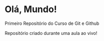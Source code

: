 # Olá, Mundo!
 Primeiro Repositório do Curso de Git e Github

Repositório criado durante uma aula ao vivo!